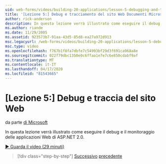 ```yaml
---
uid: web-forms/videos/building-20-applications/lesson-5-debugging-and-tracing-your-website
title: '[Lezione 5:] Debug e tracciamento del sito Web Documenti Microsoft'
author: rick-anderson
description: In questa lezione verrà illustrato come eseguire il debug e il monitoraggio delle applicazioni Web di ASP.NET 2.0.
ms.author: riande
ms.date: 11/29/2005
ms.assetid: 923573b7-91aa-43d5-85d8-ea27a972d913
msc.legacyurl: /web-forms/videos/building-20-applications/lesson-5-debugging-and-tracing-your-website
msc.type: video
ms.openlocfilehash: f767b1f8fa7dbfe7c54993bf29d3f691ca968a8e
ms.sourcegitcommit: 022f79dbc1350e0c6ffaa1e7e7c6e850cdabf9af
ms.translationtype: MT
ms.contentlocale: it-IT
ms.lasthandoff: 04/17/2020
ms.locfileid: "81543665"
---
```

# <a name="lesson-5-debugging-and-tracing-your-website"></a>[Lezione 5:] Debug e traccia del sito Web

da parte [di Microsoft](https://github.com/microsoft)

In questa lezione verrà illustrato come eseguire il debug e il monitoraggio delle applicazioni Web di ASP.NET 2.0.

[&#9654; Guarda il video (29 minuti)](https://channel9.msdn.com/Blogs/ASP-NET-Site-Videos/lesson-5-debugging-and-tracing-your-website)

> [!div class="step-by-step"]
> [Successivo](lesson-4-understanding-web-application-state.md)
> [precedente](lesson-6-working-with-stylesheets-and-master-pages.md)
